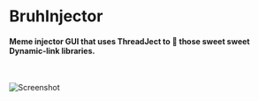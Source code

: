 # BruhInjector
#### Meme injector GUI that uses ThreadJect to 💉 those sweet sweet Dynamic-link libraries.
<br>

![Screenshot](https://i.imgur.com/L4mRDNT.png)
